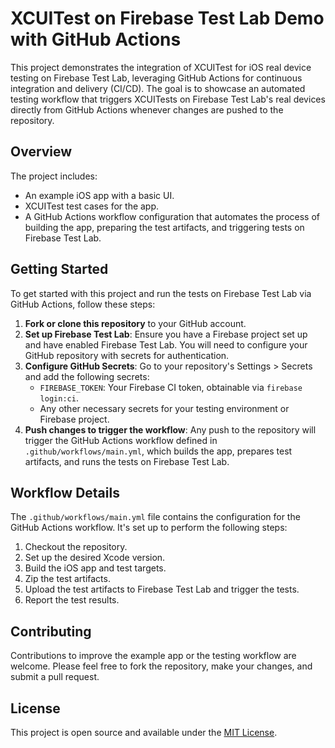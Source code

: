 # XCUITest on Firebase Test Lab Demo with GitHub Actions

This project demonstrates the integration of XCUITest for iOS real device testing on Firebase Test Lab, leveraging GitHub Actions for continuous integration and delivery (CI/CD). The goal is to showcase an automated testing workflow that triggers XCUITests on Firebase Test Lab's real devices directly from GitHub Actions whenever changes are pushed to the repository.

## Overview

The project includes:
- An example iOS app with a basic UI.
- XCUITest test cases for the app.
- A GitHub Actions workflow configuration that automates the process of building the app, preparing the test artifacts, and triggering tests on Firebase Test Lab.

## Getting Started

To get started with this project and run the tests on Firebase Test Lab via GitHub Actions, follow these steps:

1. **Fork or clone this repository** to your GitHub account.
2. **Set up Firebase Test Lab**: Ensure you have a Firebase project set up and have enabled Firebase Test Lab. You will need to configure your GitHub repository with secrets for authentication.
3. **Configure GitHub Secrets**: Go to your repository's Settings > Secrets and add the following secrets:
   - `FIREBASE_TOKEN`: Your Firebase CI token, obtainable via `firebase login:ci`.
   - Any other necessary secrets for your testing environment or Firebase project.
4. **Push changes to trigger the workflow**: Any push to the repository will trigger the GitHub Actions workflow defined in `.github/workflows/main.yml`, which builds the app, prepares test artifacts, and runs the tests on Firebase Test Lab.

## Workflow Details

The `.github/workflows/main.yml` file contains the configuration for the GitHub Actions workflow. It's set up to perform the following steps:

1. Checkout the repository.
2. Set up the desired Xcode version.
3. Build the iOS app and test targets.
4. Zip the test artifacts.
5. Upload the test artifacts to Firebase Test Lab and trigger the tests.
6. Report the test results.

## Contributing

Contributions to improve the example app or the testing workflow are welcome. Please feel free to fork the repository, make your changes, and submit a pull request.

## License

This project is open source and available under the [MIT License](LICENSE).
